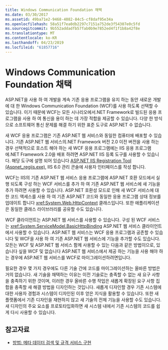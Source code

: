 ```yaml
---
title: Windows Communication Foundation 채택
ms.date: 03/30/2017
ms.assetid: 49ba71e2-9468-4082-84c5-cf8daf95e34a
ms.openlocfilehash: 58a51f7ea0db2297c7151a752de3f54307e0c5fd
ms.sourcegitcommit: 9b552addadfb57fab0b9e7852ed4f1f1b8a42f8e
ms.translationtype: MT
ms.contentlocale: ko-KR
ms.lasthandoff: 04/23/2019
ms.locfileid: "61857716"
---
```

# <a name="adopting-windows-communication-foundation"></a>Windows Communication Foundation 채택

ASP.NET을 사용 하 여 개발을 계속 기존 응용 프로그램을 유지 하는 동안 새로운 개발에 대 한 Windows Communication Foundation (WCF)를 사용 하도록 선택할 수 있습니다. 이기 때문에 WCF는 모든 시나리오에서.NET Framework로 빌드된 응용 프로그램을 사용 하 여 통신을 용이 하는 데 가장 적합을 제공할 수 있습니다. 다양 한 방식으로 소프트웨어 통신 문제를 해결 하기 위한 표준 도구로 ASP.NET 수 없습니다.

새 WCF 응용 프로그램은 기존 ASP.NET 웹 서비스와 동일한 컴퓨터에 배포할 수 있습니다. 기존 ASP.NET 웹 서비스의.NET Framework 버전 2.0 이전 버전을 사용 하는 경우 선택적으로 호스트 해야 하는 새 WCF 응용 프로그램에는 IIS 응용 프로그램에.NET Framework 2.0을 배포 하려면 ASP.NET IIS 등록 도구를 사용할 수 있습니다. 해당 도구에 설명 되어 있습니다 [ASP.NET IIS Registration Tool (Aspnet_regiis.exe)](https://go.microsoft.com/fwlink/?LinkId=94687), IIS 6.0 관리 콘솔에 사용자 인터페이스를 작성 합니다.

WCF는 IIS의 기존 ASP.NET 웹 서비스 응용 프로그램에 ASP.NET 호환 모드에서 실행 되도록 구성 하는 WCF 서비스를 추가 하 여 기존 ASP.NET 웹 서비스에 새 기능을 추가 하려면 사용할 수 있습니다. ASP.NET 호환성 모드로 인해 새 WCF 서비스에 대 한 코드 액세스를 사용 하 여 기존 ASP.NET 코드와 동일한 응용 프로그램 상태 정보를 업데이트 합니다 <xref:System.Web.HttpContext> 클래스입니다. 또한 애플리케이션은 동일한 클래스 라이브러리를 공유할 수도 있습니다.

WCF 클라이언트는 ASP.NET 웹 서비스를 사용할 수 있습니다. 구성 된 WCF 서비스는 <xref:System.ServiceModel.BasicHttpBinding> ASP.NET 웹 서비스 클라이언트에서 사용할 수 있습니다. ASP.NET 웹 서비스는 WCF 응용 프로그램과 공존할 수 있습니다 및 WCF을 사용 하 여 기존 ASP.NET 웹 서비스에 기능을 추가할 수도 있습니다. 모든는 WCF 및 ASP.NET 웹 서비스 함께 사용할 수 있는 다음과 같은 방법이으로, 있습니다 싶을 WCF 및 없습니다 ASP.NET 웹 서비스에서 제공 하는 기능을 사용 해야 하는 경우에 ASP.NET 웹 서비스를 WCF로 마이그레이션하려면입니다.

필요한 경우 몇 가지 경우에도 다른 기술 간에 코드를 마이그레이션하는 올바른 방법은 거의 없습니다. 새 기술을 채택하는 이유는 이전 기술로는 충족할 수 없는 새 요구 사항을 충족하기 위한 것이며, 이러한 경우 올바른 수행 작업은 새롭게 확장된 요구 사항 집합을 충족할 새 해결 방법을 디자인하는 것입니다. 새롭게 디자인할 경우 기존 시스템에 대한 사용자 경험과 시스템이 디자인된 이후 얻은 지식을 활용할 수 있습니다. 또한 새 플랫폼에서 기존 디자인을 재현하지 않고 새 기술의 전체 기능을 사용할 수도 있습니다. 새 디자인의 주요 요소를 프로토타입화하면 새 시스템 내에서 기존 시스템의 코드를 쉽게 다시 사용할 수 있습니다.

## <a name="see-also"></a>참고자료

- [방법: 메타 데이터 검색 및 규격 서비스 구현](../../../../docs/framework/wcf/feature-details/how-to-retrieve-metadata-and-implement-a-compliant-service.md)
